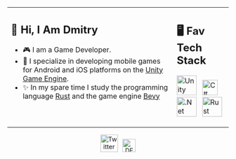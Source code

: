 <table><tr><td valign="top" width="75%">

## 👋 Hi, I Am Dmitry

 - 🎮 I am a Game Developer.
 - 📱  I specialize in developing mobile games for Android and iOS platforms on the [Unity Game Engine](https://unity.com/).
 - ✨ In my spare time I study the programming language [Rust](https://www.rust-lang.org/) and the game engine [Bevy](https://bevyengine.org/)
 
</td>
<td valign="top" width="25%">

## 🖥 Fav Tech Stack

<img src="https://cdn.worldvectorlogo.com/logos/unity-69.svg" title="Unity" alt="Unity Logo" width="45"/> &nbsp; <img src="https://cdn.worldvectorlogo.com/logos/c--4.svg" title="C#" alt="C# Logo" width="35"/> &nbsp; <img src="https://cdn.worldvectorlogo.com/logos/dot-net-core-7.svg" title=".Net" alt=".Net Logo" width="45"/> &nbsp; <img src="https://cdn.worldvectorlogo.com/logos/rust.svg" title="Rust" alt="Rust Logo" width="45"/>

</td></tr></table> 

<div align=center>
<a href="https://twitter.com/FrancescoCiull4"><img src="https://cdn.worldvectorlogo.com/logos/twitter-6.svg" title="Twitter" alt="Twitter Account" width="40"/></a> 
<!--a href="https://discord.com/invite/"><img src="https://cdn.worldvectorlogo.com/logos/discord-6.svg" title="Discord" alt="Discord Community" width="40"/></a> -->
<!--a href="https://www.linkedin.com/in/francesco-ciulla-roma/"><img src="https://cdn.worldvectorlogo.com/logos/linkedin-icon-2.svg" title="Linkedin" alt="Linkedin Account" width="30"/></a> -->
&ensp;<a href="https://dev.to/dkoleev"><img src="https://dev-to-uploads.s3.amazonaws.com/uploads/logos/resized_logo_UQww2soKuUsjaOGNB38o.png" title="DEV" alt="DEVto Blog" width="30"/></a>
</div>

<!--
**dkoleev/dkoleev** is a ✨ _special_ ✨ repository because its `README.md` (this file) appears on your GitHub profile.

Here are some ideas to get you started:

- 🔭 I’m currently working on ...
- 🌱 I’m currently learning ...
- 👯 I’m looking to collaborate on ...
- 🤔 I’m looking for help with ...
- 💬 Ask me about ...
- 📫 How to reach me: ...
- 😄 Pronouns: ...
- ⚡ Fun fact: ...
-->
